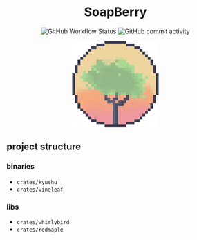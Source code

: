 <h1 align="center">
SoapBerry
</h1>

<p align="center">
<img alt="GitHub Workflow Status" src="https://img.shields.io/github/actions/workflow/status/amirography/soapberry/ci.yml?color=%23eed49f&label=test&logo=Rust&logoColor=%23eed49f&style=for-the-badge"> <img alt="GitHub commit activity" src="https://img.shields.io/github/commit-activity/y/amirography/soapberry?color=%23f4dbd6&logo=git&logoColor=%23f4dbd6&style=for-the-badge">
</p>

<p align="center">
<img width="200" src="./assets/soapberry.png" alt="a picture of a soapberry tree in the style of a pixel art">
</p>

## project structure

### binaries

- `crates/kyushu`
- `crates/vineleaf`

### libs

- `crates/whirlybird`
- `crates/redmaple`
